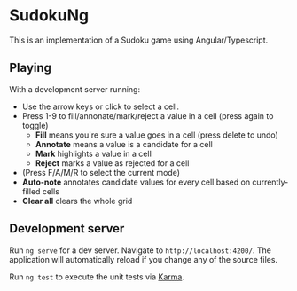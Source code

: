 # SudokuNg

This is an implementation of a Sudoku game using Angular/Typescript.

## Playing

With a development server running:

* Use the arrow keys or click to select a cell.
* Press 1-9 to fill/annonate/mark/reject a value in a cell (press again to toggle)
  * **Fill** means you're sure a value goes in a cell (press delete to undo)
  * **Annotate** means a value is a candidate for a cell
  * **Mark** highlights a value in a cell
  * **Reject** marks a value as rejected for a cell
* (Press F/A/M/R to select the current mode)
* **Auto-note** annotates candidate values for every cell based on currently-filled cells
* **Clear all** clears the whole grid

## Development server

Run `ng serve` for a dev server. Navigate to `http://localhost:4200/`. The application will automatically reload if you change any of the source files.

Run `ng test` to execute the unit tests via [Karma](https://karma-runner.github.io).
